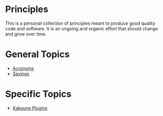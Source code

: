 # Principles
This is a personal collection of principles meant to produce good quality code
and software. It is an ongoing and organic effort that should change and grow
over time.

# General Topics
- [Acronyms](acronyms.md)
- [Sayings](sayings.md)

# Specific Topics
- [Kakoune Plugins](kakoune-plugins.md)
